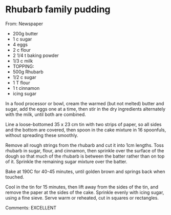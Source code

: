# Rhubarb family pudding
From: Newspaper

* 200g butter
* 1 c sugar
* 4 eggs 
* 2 c flour 
* 2 1/4 t baking powder 
* 1/3 c milk 
* TOPPING:
* 500g Rhubarb
* 1/2 c sugar 
* 1 T flour 
* 1 t cinnamon 
* icing sugar

In a food processor or bowl, cream the warmed (but not melted) butter and sugar, add the eggs one at a time, then stir in the dry ingredients alternately with the milk, until both are combined.  

Line a loose-bottomed 35 x 23 cm  tin with two strips of paper, so all sides and the bottom are covered, then spoon in the cake mixture in 16 spoonfuls, without spreading these smoothly.  

Remove all rough strings from the rhubarb and cut it into 1cm lengths.  Toss rhubarb in sugar, flour, and cinnamon, then sprinkle over the surface of the dough so that much of the rhubarb is between the batter rather than on top of it.  Sprinkle the remaining sugar mixture over the batter.  

Bake at 190C for 40-45 minutes, until golden brown and springs back when touched.

Cool in the tin for 15 minutes, then lift away from the sides of the tin, and remove the paper at the sides of the cake.  Sprinkle evenly with icing sugar, using a fine sieve.  Serve warm or reheated, cut in squares or rectangles.

Comments: EXCELLENT

